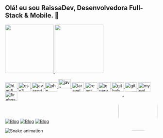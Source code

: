 ## Olá! eu sou RaissaDev, Desenvolvedora Full-Stack & Mobile. 👋

<div align="left">
  <a href="https://github.com/RaissaDev">
  <img height="160em" src="https://github-readme-stats.vercel.app/api?username=Raissadev&show_icons=true&theme=dracula&include_all_commits=true&count_private=true"/>
  <img height="160em" src="https://github-readme-stats.vercel.app/api/top-langs/?username=Raissadev&layout=compact&theme=dracula&bg_color=#fff"/>
</div>

<div style="display: block"><br>
   <img alt="html5" width="40" height="30" align="center" src="https://cdn.jsdelivr.net/gh/devicons/devicon/icons/html5/html5-original.svg" />
   <img alt="css3" width="40" height="30" align="center" src="https://cdn.jsdelivr.net/gh/devicons/devicon/icons/css3/css3-original.svg" />
   <img alt="javascript" width="40" height="30" align="center" src="https://cdn.jsdelivr.net/gh/devicons/devicon/icons/javascript/javascript-original.svg" />
   <img alt="php" width="40" height="30" align="center" src="https://cdn.jsdelivr.net/gh/devicons/devicon/icons/php/php-original.svg" />
   <img alt="java" width="40" height="30" src="https://cdn.jsdelivr.net/gh/devicons/devicon/icons/java/java-original-wordmark.svg" />
   <img alt="laravel" width="40" height="30" align="center" src="https://cdn.jsdelivr.net/gh/devicons/devicon/icons/laravel/laravel-plain.svg" />
   <img alt="react" width="40" height="30" align="center" src="https://cdn.jsdelivr.net/gh/devicons/devicon/icons/react/react-original.svg" />
   <img alt="jquery" width="40" height="30" align="center" src="https://cdn.jsdelivr.net/gh/devicons/devicon/icons/jquery/jquery-original.svg" />
   <img alt="github" width="40" height="30" align="center" src="https://cdn.jsdelivr.net/gh/devicons/devicon/icons/github/github-original.svg" />
   <img alt="git" width="40" height="30" align="center" src="https://cdn.jsdelivr.net/gh/devicons/devicon/icons/git/git-original.svg" />
   <img alt="mysql" width="40" height="30" align="center" src="https://cdn.jsdelivr.net/gh/devicons/devicon/icons/mysql/mysql-original.svg" />
   <img alt="firebase" width="40" height="30" align="center" src="https://cdn.jsdelivr.net/gh/devicons/devicon/icons/firebase/firebase-plain.svg" />
   <img align="right" width="130" height="130" style="border-radius:50px;" src="https://user-images.githubusercontent.com/82960240/139607128-1c6da43d-5c91-4c6d-a2c4-9e0ec23e7d7d.png" />
</div>
   
##
  
<div style="display: inline_block;"><br>
   
[![Blog](https://img.shields.io/badge/Instagram-E4405F?style=for-the-badge&logo=instagram&logoColor=white)](https://www.instagram.com/raissa_dev/)
[![Blog](https://img.shields.io/badge/LinkedIn-0077B5?style=for-the-badge&logo=linkedin&logoColor=white)](https://www.linkedin.com/in/raissa-dev-69986a214/)
[![Blog](https://img.shields.io/badge/GitHub-100000?style=for-the-badge&logo=github&logoColor=white)](https://github.com/Raissadev/)
   
</div>

![Snake animation](https://github.com/RaissaDev/RaissaDev/blob/output/github-contribution-grid-snake.svg)


